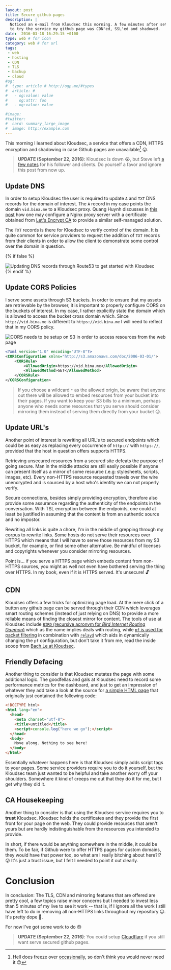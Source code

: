 ```yaml
---
layout: post
title: Secure github-pages
description: |
  Noticed an e-mail from Kloudsec this morning. A few minutes after setting out
  to try the service my github page was CDN'ed, SSL'ed and shadowed.
date:  2016-03-18 16:29:15 +0100
type: web # for icon
category: web # for url
tags:
 - web
 - hosting
 - CDN
 - TLS
 - backup
 - cloud
#og:
#  type: article # http://ogp.me/#types
#  article: # 
#   - og:value: value
#     og:attr: foo
#   - og:value: value

#image: 
#twitter:
#  card: summary_large_image
#  image: http://example.com
---
```

This morning I learned about Kloudsec, a service that offers a CDN, HTTPS
encryption and shadowing in case Github pages are unavailable[^1]
:stuck_out_tongue:. 

> **UPDATE (September 22, 2016)**: Kloudsec is down :sob:, but Steve left [a few notes](https://www.reddit.com/r/webdev/comments/4s3kmf/got_an_email_saying_that_kloudsec_will_be/) for his follower and clients. Do yourself a favor and ignore this post from now up.

[^1]: Hell does freeze over [occasionally](https://news.ycombinator.com/item?id=7130624), so don't think you would never need it :wink:

## Update DNS

In order to setup Kloudsec the user is required to update `A` and `TXT`
DNS records for the domain of interest. The `A` record in my case points the
domain `vid.bina.me` to a Kloudsec proxy. Quang Huynh discusses in 
[this post][kloudsec-proxy] how one may configure a Nginx proxy server with
a certificate obtained from [Let's Encrypt CA](https://letsencrypt.org/) to
provide a similar self-managed solution.

The `TXT` records is there for Kloudsec to verify control of the domain. It
is quite common for service providers to request the addition of `TXT` records
from their clients in order to allow the client to demonstrate some control
over the domain in question.

{% if false %}
<div class="element image">
  <img src="https://s3.eu-central-1.amazonaws.com/vid.bina.me/img/screenshots/dns-for-kloudsec.png" alt="Updating DNS records through Route53 to get started with Kloudsec" />
</div>
{% endif %}

## Update CORS Policies

I serve some assets through S3 buckets. In order to ensure that my assets
are retrievable by the browser, it is important to properly configure CORS
on the buckets of interest. In my case, I rather explicitly state the domain
which is allowed to access the bucket cross domain which. Since
`http://vid.bina.me` is different to `https://vid.bina.me` I will need to
reflect that in my CORS policy.

<div class="element image">
  <img src="https://s3.eu-central-1.amazonaws.com/vid.bina.me/img/screenshots/cors-aws-s3.gif" alt="CORS needs to be setup on S3 in order to access resources from the web page" />
</div>

```xml
<?xml version="1.0" encoding="UTF-8"?>
<CORSConfiguration xmlns="http://s3.amazonaws.com/doc/2006-03-01/">
    <CORSRule>
        <AllowedOrigin>https://vid.bina.me</AllowedOrigin>
        <AllowedMethod>GET</AllowedMethod>
    </CORSRule>
</CORSConfiguration>
```

> If you choose a wildcard `*` as the allowed origin, be aware that anyone out
there will be allowed to embed resources from your bucket into their pages.
If you want to keep your S3 bills to a minimum, perhaps anyone who needs some
resources that you serve should consider mirroring them instead of serving them
directly from your bucket :wink:.

## Update URL's

Another point of interest is rewriting all URL's to secured endpoints which
could be as easy as replacing every occurrence of `http://` with `https://`,
provided that the host in question offers supports HTTPS.

Retrieving unsecured resources from a secured site defeats the purpose of going
secure. Man in the middle attacks are still easily possible if anyone can
present itself as a mirror of some resource (.e.g: stylesheets, scripts,
images, etc). Every non-HTTPS resource requested travels over the wire
unencrypted and is sourced by a host who's identity we can not properly verify.

Secure connections, besides simply providing encryption, therefore also
provide some assurance regarding the authenticity of the endpoints in the
conversation. With TSL encryption between the endpoints, one could at least be
justified in assuming that the content is from an authentic source and no
impostor.

Rewriting all links is quite a chore, I'm in the middle of grepping through my
corpus to rewrite links. Some hosts do not serve their resources over HTTPS
which means that I will have to serve those resources from my S3 bucket, for
example, or find some other alternative. Be mindful of licenses and copyrights
whenever you consider mirroring resources.

Point is... if you serve a HTTPS page which embeds content from non-HTTPS
sources, you might as well not even have bothered serving the thing over
HTTPS. In my book, even if it is HTTPS served. It's unsecure! :unlock:

## CDN

Kloudsec offers a few tricks for optimizing page load. At the mere click of a
button any github page can be served through their CDN which leverages smart
routing schemes (instead of just relying on DNS) to provide a more reliable
means of finding the closest mirror for content. The tools of use at Kloudsec
include [`BIRD` (recursive acronym for _Bird Internet Routing Daemon_)][bird] which as
the name implies deals with routing, while
[`pf` is used for packet filtering][pf]
in combination with [`relayd`][relayd] which aids in dynamically changing the `pf`
configuration, but don't take it from me,
read the inside scoop from [Bach Le at Kloudsec][kloudsec-anycast].

## Friendly Defacing

Another thing to consider is that Kloudsec mutates the page with some
additional logic. The goodfellas and gals at Kloudsec need to record some
performance metrics for the dashboard, and just to get an impression of
whatever they add take a look at the source for [a simple HTML page](/blank)
that originally just contained the following code:

```html
<!DOCTYPE html>
<html lang="en">
  <head>
    <meta charset="utf-8">
    <title>untitled</title>
    <script>console.log("here we go");</script>
  </head>
  <body>
    Move along. Nothing to see here!
  </body>
</html>
```

Essentially whatever happens here is that Kloudsec simply adds script tags to
your pages. Some service providers require you to do it yourself, but the
Kloudsec team just wanted to be helpful and take another worry off your
shoulders. Somewhere it kind of creeps me out that they do it for me, but I get
why they did it.

## CA Housekeeping

Another thing to consider is that using the Kloudsec service requires you to
**trust** Kloudsec. Kloudsec holds the certificates and they provide the first
front for your page on the web. They could provide resources that aren't yours
but are hardly indistinguishable from the resources you intended to provide.

In short, if there would be anything somewhere in the middle, it could be them.
To be fair, if Github were to offer HTTPS pages for custom domains, they
would have that power too, so what am I really bitching about here?!? 
:stuck_out_tongue_closed_eyes: It's just a trust issue, but I felt I needed to
point it out clearly.

# Conclusion

In conclusion: The TLS, CDN and mirroring features that are offered are pretty
cool, a few topics raise minor concerns but I needed to invest less than 5
minutes of my live to see it work -- that is, if I
ignore all the work I still have left to do in removing all non-HTTPS links
throughout my repository :stuck_out_tongue:. It's pretty dope :metal:.

For now I've got some work to do :sweat:

> **UPDATE (September 22, 2016)**: You could setup [Cloudflare](https://blog.cloudflare.com/secure-and-fast-github-pages-with-cloudflare/) if you still want serve secured github pages.

[kloudsec-proxy]: https://blog.kloudsec.com/how-to-setup-github-custom-domain-with-https/
[kloudsec-anycast]: https://blog.kloudsec.com/building-an-anycast-network/
[bird]: http://bird.network.cz/
[pf]: http://www.openbsd.org/faq/pf/
[relayd]: http://bsd.plumbing/
